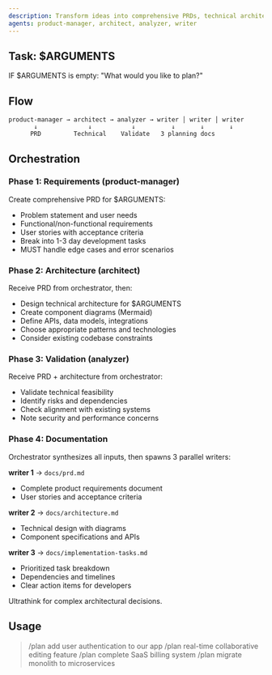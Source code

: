 ```yaml
---
description: Transform ideas into comprehensive PRDs, technical architectures, and actionable development tasks
agents: product-manager, architect, analyzer, writer
---
```


## Task: $ARGUMENTS

IF $ARGUMENTS is empty: "What would you like to plan?"

## Flow
```
product-manager → architect → analyzer → writer │ writer │ writer
       ↓              ↓           ↓          ↓       ↓       ↓
      PRD         Technical    Validate   3 planning docs
```

## Orchestration

### Phase 1: Requirements (product-manager)

Create comprehensive PRD for $ARGUMENTS:
- Problem statement and user needs
- Functional/non-functional requirements  
- User stories with acceptance criteria
- Break into 1-3 day development tasks
- MUST handle edge cases and error scenarios

### Phase 2: Architecture (architect)

Receive PRD from orchestrator, then:
- Design technical architecture for $ARGUMENTS
- Create component diagrams (Mermaid)
- Define APIs, data models, integrations
- Choose appropriate patterns and technologies
- Consider existing codebase constraints

### Phase 3: Validation (analyzer)

Receive PRD + architecture from orchestrator:
- Validate technical feasibility
- Identify risks and dependencies
- Check alignment with existing systems
- Note security and performance concerns

### Phase 4: Documentation

Orchestrator synthesizes all inputs, then spawns 3 parallel writers:

**writer 1** → `docs/prd.md`
- Complete product requirements document
- User stories and acceptance criteria

**writer 2** → `docs/architecture.md`
- Technical design with diagrams
- Component specifications and APIs

**writer 3** → `docs/implementation-tasks.md`
- Prioritized task breakdown
- Dependencies and timelines
- Clear action items for developers

Ultrathink for complex architectural decisions.

## Usage

> /plan add user authentication to our app
> /plan real-time collaborative editing feature
> /plan complete SaaS billing system
> /plan migrate monolith to microservices